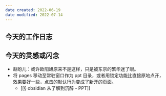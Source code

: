```yaml
---
date created: 2022-06-19
date modified: 2022-07-14
---
```


## 今天的工作日志

## 今天的灵感或闪念

- 赵盼儿：或许欧阳旭原来不是这样，只是被东京的繁华迷了眼。
- 将 pages 移动至常驻窗口作为 ppt 目录，或者用锁定功能比直接原地点开，效果要好一些，点击的默认行为变成了新开的页面。
	- [[§ obsidian 从了解到沉醉 - PPT]]
